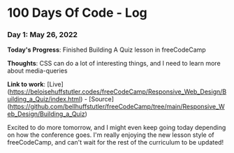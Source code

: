 # 100 Days Of Code - Log

### Day 1: May 26, 2022

**Today's Progress**: Finished Building A Quiz lesson in freeCodeCamp

**Thoughts**: CSS can do a lot of interesting things, and I need to learn more about media-queries

**Link to work**: [Live] (https://beloisehuffstutler.codes/freeCodeCamp/Responsive_Web_Design/Building_a_Quiz/index.html) - [Source] (https://github.com/bellhuffstutler/freeCodeCamp/tree/main/Responsive_Web_Design/Building_a_Quiz)

Excited to do more tomorrow, and I might even keep going today depending on how the conference goes. I'm really enjoying the new lesson style of freeCodeCamp, and can't wait for the rest of the curriculum to be updated!
